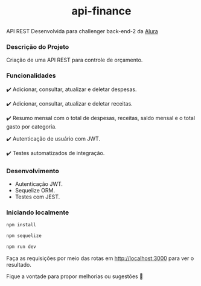<h1 align="center">
  <p align="center">api-finance</p>
</h1>

API REST Desenvolvida para challenger back-end-2 da [Alura]('https://www.alura.com.br/')

### Descrição do Projeto

Criação de uma API REST para controle de orçamento.

### Funcionalidades

:heavy_check_mark: Adicionar, consultar, atualizar e deletar despesas.

:heavy_check_mark: Adicionar, consultar, atualizar e deletar receitas.

:heavy_check_mark: Resumo mensal com o total de despesas, receitas, saldo mensal e o total gasto por categoria.

:heavy_check_mark: Autenticação de usuário com JWT.

:heavy_check_mark: Testes automatizados de integração.

### Desenvolvimento


* Autenticação JWT.
* Sequelize ORM.
* Testes com JEST.

### Iniciando localmente


```bash
npm install

npm sequelize

npm run dev

```

Faça as requisições por meio das rotas em [http://localhost:3000](http://localhost:3000) para ver o resultado.



Fique a vontade para propor melhorias ou sugestões 🥰
